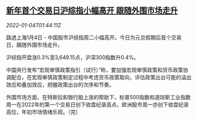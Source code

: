 <!--1641261662000-->
[新年首个交易日沪综指小幅高开 跟随外围市场走升](https://cn.reuters.com/article/china-stocks-market-open-0104-idCNKBS2JE03I)
------

<div><i>2022-01-04T01:44:11Z</i></div><p>路透上海1月4日 - 中国股市沪综指周二小幅高开。今日为元旦假期后首个交易日，跟随外围市场走升。</p><p>沪综指开盘涨0.3%至3,649.15点，沪深300指数升0.4%。</p><p>中国央行发布“宏观审慎政策指引（试行）”称，要加强宏观审慎政策和货币政策协调配合，在宏观审慎政策制定过程中考虑货币政策取向，评估政策出台可能的溢出效应和叠加效应，把握政策出台的次序和节奏。</p><p>外围市场方面，在特斯拉和银行股上涨的帮助下，标普500指数和道琼斯工业指数周一在2022年的第一个交易日创下收盘纪录高点。欧洲股市周一亦创下收盘纪录高位，年初市场情绪乐观。（完）</p>
